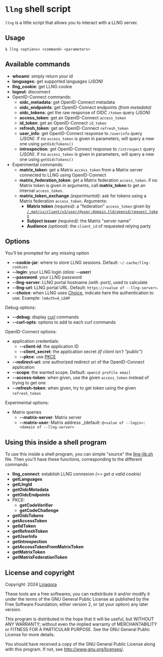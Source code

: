 # `llng` shell script

`llng` is a little script that allows you to interact with a LLNG server.

## Usage

```shell
$ llng <options> <command> <parameters>
```

## Available commands

* **whoami**: simply return your id
* **languages**: get supported languages _(JSON)_
* **llng_cookie**: get LLNG cookie
* **logout**: disconnect
* OpenID-Connect commands:
  * **oidc_metadata**: get OpenID-Connect metadata
  * **oidc_endpoints**: get OpenID-Connect endpoints _(from metadata)_
  * **oidc_tokens**: get the raw response of OIDC `/token` query _(JSON)_
  * **access_token**: get an OpenID-Connect `access_token`
  * **id_token**: get an OpenID-Connect `id_token`
  * **refresh_token**: get an OpenID-Connect `refresh_token`
  * **user_info**: get OpenID-Connect response to `/userinfo` query _(JSON)_.
    If no `access_token` is given in parameters, will query a new one using
    `getOidcTokens()`
  * **introspection**: get OpenID-Connect response to `/introspect`
    query _(JSON)_. If no `access_token` is given in parameters, will query a
    new one using `getOidcTokens()`
* Experimental commands:
  * **matrix_token**: get a Matrix `access_token` from a Matrix server
    connected to LLNG using OpenID-Connect
  * **matrix_federation_token**: get a Matrix federation `access_token`.
    if no Matrix token is given in arguments, call **matrix_token** to get
    an internal `access_token`.
  * **matrix_token_exchange** _(experimental)_: ask for tokens using a Matrix
    federation `access_token`. Arguments:
    - **Matrix token** _(required)_: a "federation" `access_token` given by
      [`/_matrix/client/v3/user/@user:domain.tld/openid/request_token`](https://spec.matrix.org/latest/client-server-api/#openid)
    - **Subject issuer** _(required)_: the Matrix "server name"
    - **Audience** _(optional)_: the `client_id` of requested relying party

## Options

You'll be prompted for any missing option

* **--cookie-jar**: where to store LLNG sessions. Default: `~/.cache/llng-cookies`
* **--login**: your LLNG login _(alias: **--user**)_
* **--password**: your LLNG password
* **--llng-server**: LLNG portal hostname _(with :port)_, used to calculate
* **--llng-url**: LLNG portal URL. Default: `https://<value of --llng-server>`.
* **--choice**: when LLNG uses [Choice](https://lemonldap-ng.org/documentation/latest/authchoice.html), indicate here the authentication to use. Example: `lmAuth=A_LDAP`

Debug options:
* **--debug**: display [curl](https://manpages.debian.org/bookworm/curl/curl.1.en.html) commands
* **--curl-opts**: options to add to each curl commands

OpenID-Connect options:
* application credentials:
  * **--client-id**: the application ID
  * **--client_secret**: the application secret _(if client isn't "public")_
  * **--pkce**: use [PKCE](https://www.rfc-editor.org/rfc/rfc7636)
* **--redirect-uri**: one authorized redirect uri of the OpenID-Connect application
* **--scope**: the wanted scope. Default: `openid profile email`
* **--access-token**: when given, use the given `access_token` instead of trying to get one
* **--refresh-token**: when given, try to get token using the given `refresh_token`

Experimental options:
* Matrix queries
  * **--matrix-server**: Matrix server
  * **--matrix-user**: Matrix address _(default: `@<value of --login>:<domain of --llng-server>`

## Using this inside a shell program

To use this inside a shell program, you can simple "source" the [llng-lib.sh](./llng-lib.sh)
file. Then you'll have these functions, corresponding to the different commands:

* **llng_connect**: establish LLNG connexion _(== get a valid cookie)_
* **getLanguages**
* **getLlngId**
* **getOidcMetadata**
* **getOidcEndpoints**
* PKCE:
  * **getCodeVerifier**
  * **getCodeChallenge**
* **getOidcTokens**
* **getAccessToken**
* **getIdToken**
* **getRefreshToken**
* **getUserInfo**
* **getIntrospection**
* **getAccessTokenFromMatrixToken**
* **getMatrixToken**
* **getMatrixFederationToken**

## License and copyright

Copyright: 2024 [Linagora](https://linagora.com)

These tools are a free softwares; you can redistribute it and/or modify
it under the terms of the GNU General Public License as published by
the Free Software Foundation; either version 2, or (at your option)
any later version.

This program is distributed in the hope that it will be useful,
but WITHOUT ANY WARRANTY; without even the implied warranty of
MERCHANTABILITY or FITNESS FOR A PARTICULAR PURPOSE.  See the
GNU General Public License for more details.

You should have received a copy of the GNU General Public License
along with this program.  If not, see http://www.gnu.org/licenses/.

